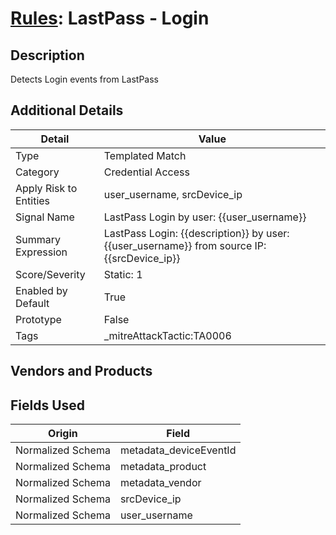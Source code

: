 # [Rules](README.md): LastPass - Login

## Description
Detects Login events from LastPass

## Additional Details
|Detail|Value|
|----|----|
|Type|Templated Match|
|Category|Credential Access|
|Apply Risk to Entities|user_username, srcDevice_ip|
|Signal Name|LastPass Login by user: {{user_username}}|
|Summary Expression|LastPass Login: {{description}}  by user: {{user_username}} from source IP: {{srcDevice_ip}}|
|Score/Severity|Static: 1|
|Enabled by Default|True|
|Prototype|False|
|Tags|_mitreAttackTactic:TA0006|
## Vendors and Products


## Fields Used

|Origin|Field|
|----|----|
|Normalized Schema|metadata_deviceEventId|
|Normalized Schema|metadata_product|
|Normalized Schema|metadata_vendor|
|Normalized Schema|srcDevice_ip|
|Normalized Schema|user_username|


